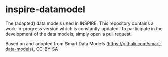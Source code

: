 # inspire-datamodel
The (adapted) data models used in INSPIRE.
This repository contains a work-in-progress version which is constantly updated. To participate in the development of the data models, simply open a pull request.

Based on and adopted from Smart Data Models (<https://github.com/smart-data-models>), CC-BY-SA
